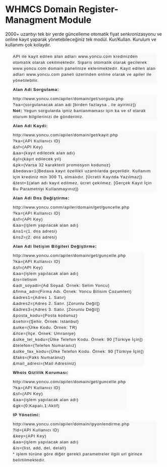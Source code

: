 # WHMCS Domain Register-Managment Module
2000+ uzantıyı tek bir yerde güncelleme otomatik fiyat senkronizasyonu ve online kayıt yaparak yönetebileceğiniz tek modül. Kur/Kullan. Kurulum ve kullanımı çok kolaydır.

<div style="font-family: Arial, Verdana; font-weight: normal; text-align: center;"><p style="float: left; clear: both; font-size: 13px; margin: 5px 24px; line-height: 19px; padding: 0px; letter-spacing: 1px; text-align: left; font-family: Arial; background-color: rgb(250, 249, 249);">API ile kayit edilen alan adları www.yoncu.com kredinizden otomatik olarak cekilmektedir. Siparis otomatik olarak gecilerek www.yoncu.com domain panelinize eklenmektedir. Kayit edilen alan adlari www.yoncu.com paneli üzerinden online olarak ve apiler ile yönetilebilir.</p><br style="float: left; clear: both; font-size: 13px; margin: 0px; line-height: 19px; font-family: Arial; text-align: left; background-color: rgb(250, 249, 249);"><p style="float: left; clear: both; font-size: 13px; margin: 5px 24px; line-height: 19px; padding: 0px; letter-spacing: 1px; text-align: left; font-family: Arial; background-color: rgb(250, 249, 249);"><b>Alan Adi Sorgulama:</b></p><p style="float: left; clear: both; font-size: 13px; margin: 5px 24px; line-height: 19px; padding: 0px; letter-spacing: 1px; text-align: left; font-family: Arial; background-color: rgb(250, 249, 249);">http://www.yoncu.com/apiler/domain/get/sorgula.php<br>?aa=(sorgulanacak alan adi [birden fazlaysa , ile ayiriniz])<br><b>Not:</b>&nbsp;Yogun sorgularda ipniz banlanmaması için ka ve sf olarak oturum bilgilerinizi de gönderiniz.</p><br style="float: left; clear: both; font-size: 13px; margin: 0px; line-height: 19px; font-family: Arial; text-align: left; background-color: rgb(250, 249, 249);"><p style="float: left; clear: both; font-size: 13px; margin: 5px 24px; line-height: 19px; padding: 0px; letter-spacing: 1px; text-align: left; font-family: Arial; background-color: rgb(250, 249, 249);"><b>Alan Adi Kaydi:</b></p><p style="float: left; clear: both; font-size: 13px; margin: 5px 24px; line-height: 19px; padding: 0px; letter-spacing: 1px; text-align: left; font-family: Arial; background-color: rgb(250, 249, 249);">http://www.yoncu.com/apiler/domain/get/kayit.php<br>?ka=(API Kullanıcı ID)<br>&amp;sf=(API Key)<br>&amp;aa=(kayıt edilecek alan adı)<br>&amp;yl=(kayıt edilecek yıl)<br>&amp;pk=(Varsa 32 karakterli promosyon kodunuz)<br>&amp;bedava=1(Bedava kayıt özellikli uzantılarda geçerlidir. Kullanım için krediniz min 300 TL olmalıdır. [Ücretli Kayıtda Yazılmaz])<br>&amp;test=1(alan adı kayıt edilmez, ücret çekilmez. [Gerçek Kayıt İçin Bu Parametriyi Kullanmayınız])</p><br style="float: left; clear: both; font-size: 13px; margin: 0px; line-height: 19px; font-family: Arial; text-align: left; background-color: rgb(250, 249, 249);"><p style="float: left; clear: both; font-size: 13px; margin: 5px 24px; line-height: 19px; padding: 0px; letter-spacing: 1px; text-align: left; font-family: Arial; background-color: rgb(250, 249, 249);"><b>Alan Adi Dns Değiştirme:</b></p><p style="float: left; clear: both; font-size: 13px; margin: 5px 24px; line-height: 19px; padding: 0px; letter-spacing: 1px; text-align: left; font-family: Arial; background-color: rgb(250, 249, 249);">http://www.yoncu.comm/apiler/domain/get/guncelle.php<br>?ka=(API Kullanıcı ID)<br>&amp;sf=(API Key)<br>&amp;aa=(işlem yapılacak alan adı)<br>&amp;ns1=(1. dns adresi)<br>&amp;ns2=(2. dns adresi)</p><br style="float: left; clear: both; font-size: 13px; margin: 0px; line-height: 19px; font-family: Arial; text-align: left; background-color: rgb(250, 249, 249);"><p style="float: left; clear: both; font-size: 13px; margin: 5px 24px; line-height: 19px; padding: 0px; letter-spacing: 1px; text-align: left; font-family: Arial; background-color: rgb(250, 249, 249);"><b>Alan Adi İletişim Bilgileri Değiştirme:</b></p><p style="float: left; clear: both; font-size: 13px; margin: 5px 24px; line-height: 19px; padding: 0px; letter-spacing: 1px; text-align: left; font-family: Arial; background-color: rgb(250, 249, 249);">http://www.yoncu.com/apiler/domain/get/guncelle.php<br>?ka=(API Kullanıcı ID)<br>&amp;sf=(API Key)<br>&amp;aa=(işlem yapılacak alan adı)<br>&amp;is=iletisim<br>&amp;adi_soyadi=(Ad Soyad. Örnek: Selim Yoncu)<br>&amp;firma_adi=(Firma Adı. Örnek: Yoncu Bilisim Cozumleri)<br>&amp;adres1=(Adres 1. Satır)<br>&amp;adres2=(Adres 2. Satır. [Zorunlu Değil])<br>&amp;adres3=(Adres 3. Satır. [Zorunlu Değil])<br>&amp;posta_kodu=(Posta kodunuz)<br>&amp;sehir=(Şehir. Örnek: Istanbul)<br>&amp;ulke=(Ülke Kodu. Örnek: TR)<br>&amp;ilce=(İlçe. Örnek: Umraniye)<br>&amp;ulke_tel_kodu=(Ülke Telefon Kodu. Örnek: 90 [Türkiye İçin])<br>&amp;telefon=(Telefon Numaranız)<br>&amp;ulke_fax_kodu=(Ülke Telefon Kodu. Örnek: 90 [Türkiye İçin])<br>&amp;faks=(Faks Numaranız)<br>&amp;mail_adresi=(Mail Adresiniz)<br></p><br style="float: left; clear: both; font-size: 13px; margin: 0px; line-height: 19px; font-family: Arial; text-align: left; background-color: rgb(250, 249, 249);"><p style="float: left; clear: both; font-size: 13px; margin: 5px 24px; line-height: 19px; padding: 0px; letter-spacing: 1px; text-align: left; font-family: Arial; background-color: rgb(250, 249, 249);"><b>Whois Gizlilik Koruması:</b></p><p style="float: left; clear: both; font-size: 13px; margin: 5px 24px; line-height: 19px; padding: 0px; letter-spacing: 1px; text-align: left; font-family: Arial; background-color: rgb(250, 249, 249);">http://www.yoncu.com/apiler/domain/get/guncelle.php<br>?ka=(API Kullanıcı ID)<br>&amp;sf=(API Key)<br>&amp;aa=(işlem yapılacak alan adı)<br>&amp;gk=(0:Kapalı,1:Aktif)</p><br style="float: left; clear: both; font-size: 13px; margin: 0px; line-height: 19px; font-family: Arial; text-align: left; background-color: rgb(250, 249, 249);"><p style="float: left; clear: both; font-size: 13px; margin: 5px 24px; line-height: 19px; padding: 0px; letter-spacing: 1px; text-align: left; font-family: Arial; background-color: rgb(250, 249, 249);"><b>IP Yönetimi:</b></p><p style="float: left; clear: both; font-size: 13px; margin: 5px 24px; line-height: 19px; padding: 0px; letter-spacing: 1px; text-align: left; font-family: Arial; background-color: rgb(250, 249, 249);">http://www.yoncu.com/apiler/domain/ipyonlendirme.php<br>?id=(API Kullanıcı ID)<br>&amp;key=(API Key)<br>&amp;aa=(işlem yapılacak alan adı)<br>&amp;is=(list, add, del, delall)<br>* işlem türüne göre diğer gerekli parametreler ilgili url girince belirtilmektedir.</p></div>
		
	
